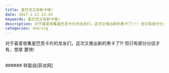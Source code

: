 ```yaml
---
title: 星巴克又有新卡咯!
date: 2017-1-11 22:29
keywords: 星巴克又有新卡咯!
description: 对于喜爱收集星巴克卡片的龙友们，这次又推出新的黑卡了!!! 但只有部分分店才有，想拿 要快!
categories: sharing
---
```

<td class="t_f" id="postmessage_461192">

对于喜爱收集星巴克卡片的龙友们，这次又推出新的黑卡了!!! 但只有部分分店才有，想拿 要快!<br/>
<br/>
<img alt="" border="0" class="zoom" data-cf-modified-121ad00b4afed181b2b875f9-="" file="http://www.flw.ph/data/appbyme/upload/image/201701/11/VWfdNqQsLJ98.jpg" id="aimg_Tchn0" lazyloadthumb="1" onclick="" onmouseover="" src="http://www.flw.ph/data/appbyme/upload/image/201701/11/VWfdNqQsLJ98.jpg"/><br/>
<img alt="" border="0" class="zoom" data-cf-modified-121ad00b4afed181b2b875f9-="" file="http://www.flw.ph/data/appbyme/upload/image/201701/11/stIJiC5Zsjj7.jpg" id="aimg_sp1A2" lazyloadthumb="1" onclick="" onmouseover="" src="http://www.flw.ph/data/appbyme/upload/image/201701/11/stIJiC5Zsjj7.jpg"/><br/>
<img alt="" border="0" class="zoom" data-cf-modified-121ad00b4afed181b2b875f9-="" file="http://www.flw.ph/data/appbyme/upload/image/201701/11/GgcBRyt2ublk.jpg" id="aimg_D00Cf" lazyloadthumb="1" onclick="" onmouseover="" src="http://www.flw.ph/data/appbyme/upload/image/201701/11/GgcBRyt2ublk.jpg"/><br/>
</td>
###### 转载自[菲龙网]